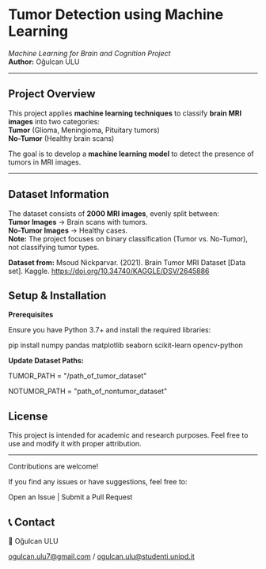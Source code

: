 # Tumor Detection using Machine Learning  
*Machine Learning for Brain and Cognition Project*  
**Author:** Oğulcan ULU

---

## Project Overview  
This project applies **machine learning techniques** to classify **brain MRI images** into two categories:  
 **Tumor** (Glioma, Meningioma, Pituitary tumors)  
 **No-Tumor** (Healthy brain scans)  

The goal is to develop a **machine learning model** to detect the presence of tumors in MRI images.

---

## Dataset Information  
 The dataset consists of **2000 MRI images**, evenly split between:  
 **Tumor Images** → Brain scans with tumors.  
 **No-Tumor Images** → Healthy cases.  
 **Note:** The project focuses on binary classification (Tumor vs. No-Tumor), not classifying tumor types.

**Dataset from:**
 Msoud Nickparvar. (2021). Brain Tumor MRI Dataset [Data set]. Kaggle. https://doi.org/10.34740/KAGGLE/DSV/2645886

## Setup & Installation
**Prerequisites**

Ensure you have Python 3.7+ and install the required libraries:

pip install numpy pandas matplotlib seaborn scikit-learn opencv-python

**Update Dataset Paths:**

TUMOR_PATH = "/path_of_tumor_dataset"

NOTUMOR_PATH = "path_of_nontumor_dataset"

## License
This project is intended for academic and research purposes. Feel free to use and modify it with proper attribution.

-----
Contributions are welcome!

If you find any issues or have suggestions, feel free to:

 Open an Issue |  Submit a Pull Request

## 📞 Contact

📧 Oğulcan ULU

ogulcan.ulu7@gmail.com / ogulcan.ulu@studenti.unipd.it

